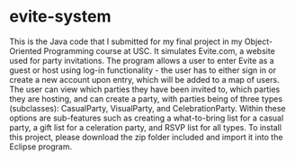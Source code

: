 # evite-system
This is the Java code that I submitted for my final project in my Object-Oriented Programming course at USC. It simulates Evite.com, a website used for party invitations.
The program allows a user to enter Evite as a guest or host using log-in functionality - the user has to either sign in or create a new account upon entry, which will be added to a map of users. The user can view which parties they have been invited to, which parties they are hosting, and can create a party, with parties being of three types (subclasses): CasualParty, VisualParty, and CelebrationParty. Within these options are sub-features such as creating a what-to-bring list for a casual party, a gift list for a celeration party, and RSVP list for all types.
To install this project, please download the zip folder included and import it into the Eclipse program.
